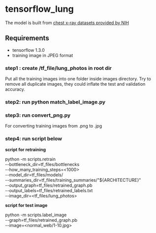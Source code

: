 # tensorflow_lung

The model is built from [chest x-ray datasets provided by NIH](https://goo.gl/gkZXvE)

## Requirements

* tensorflow 1.3.0
* training image in JPEG format 

### step1 : create /tf_file/lung_photos in root dir
Put all the training images into one folder inside images directory. 
Try to remove all duplicate images, they could inflate the test and validation accuracy.
### step2: run python match_label_image.py
### step3: run convert_png.py 
For converting training images from .png to .jpg
### step4: run script below
**script for retraining**

python -m scripts.retrain \
    --bottleneck_dir=tf_files/bottlenecks \
    --how_many_training_steps=<1000> \
    --model_dir=tf_files/models/ \
    --summaries_dir=tf_files/training_summaries/"${ARCHITECTURE}" \
    --output_graph=tf_files/retrained_graph.pb \
    --output_labels=tf_files/retrained_labels.txt \
    --image_dir=<tf_files/lung_photos>

**script for test image**

python -m scripts.label_image \
    --graph=tf_files/retrained_graph.pb \
    --image=<normal_web/1-10.jpg>
